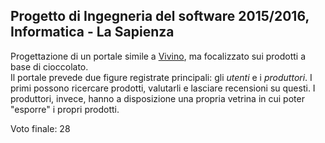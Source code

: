 ## Progetto di Ingegneria del software 2015/2016, Informatica - La Sapienza

Progettazione di un portale simile a [Vivino](https://www.vivino.com/), ma focalizzato sui prodotti a base di cioccolato.  
Il portale prevede due figure registrate principali: gli *utenti* e i *produttori*. I primi possono ricercare prodotti, valutarli e lasciare recensioni su questi. I produttori, invece, hanno a disposizione una propria vetrina in cui poter "esporre" i propri prodotti.

Voto finale: 28  

